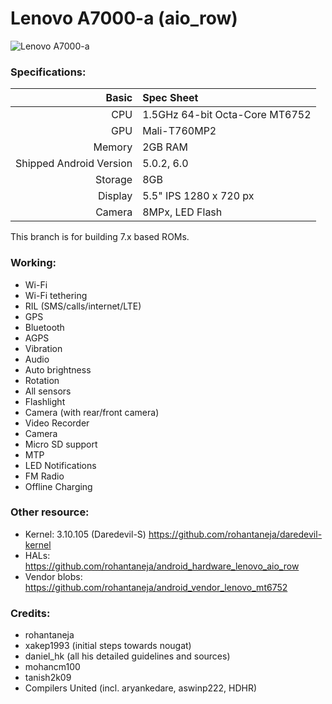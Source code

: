 Lenovo A7000-a (aio_row)
==============

![Lenovo A7000-a](https://img.xda-cdn.com/07icUxTNuZWDx96QYT5cuxU8h9o=/https%3A%2F%2F1.bp.blogspot.com%2F-Bi3y-tnLrdw%2FVzyVpZgjqEI%2FAAAAAAAAAgw%2Ff-K2t1MDmjID056U9iHKCfSxqnk-rItBgCLcB%2Fs640%2Fdareaosp.png "AOSP on Lenovo A7000-a")


### Specifications:
Basic   | Spec Sheet
-------:|:-------------------------
CPU     | 1.5GHz 64-bit Octa-Core MT6752
GPU     | Mali-T760MP2
Memory  | 2GB RAM
Shipped Android Version | 5.0.2, 6.0
Storage | 8GB
Display | 5.5" IPS 1280 x 720 px
Camera  | 8MPx, LED Flash

This branch is for building 7.x based ROMs.

### Working:
  - Wi-Fi
  - Wi-Fi tethering
  - RIL (SMS/calls/internet/LTE)
  - GPS
  - Bluetooth
  - AGPS
  - Vibration
  - Audio
  - Auto brightness
  - Rotation
  - All sensors
  - Flashlight
  - Camera (with rear/front camera)
  - Video Recorder
  - Camera
  - Micro SD support
  - MTP 
  - LED Notifications
  - FM Radio
  - Offline Charging

### Other resource:
  - Kernel: 3.10.105 (Daredevil-S) https://github.com/rohantaneja/daredevil-kernel
  - HALs: https://github.com/rohantaneja/android_hardware_lenovo_aio_row
  - Vendor blobs: https://github.com/rohantaneja/android_vendor_lenovo_mt6752

### Credits:
  - rohantaneja
  - xakep1993 (initial steps towards nougat)
  - daniel_hk (all his detailed guidelines and sources)
  - mohancm100
  - tanish2k09
  - Compilers United (incl. aryankedare, aswinp222, HDHR)
